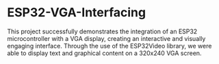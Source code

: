 # ESP32-VGA-Interfacing
This project successfully demonstrates the integration of an ESP32 microcontroller with a VGA display, creating an interactive and visually engaging interface. Through the use of the ESP32Video library, we were able to display text and graphical content on a 320x240 VGA screen.
